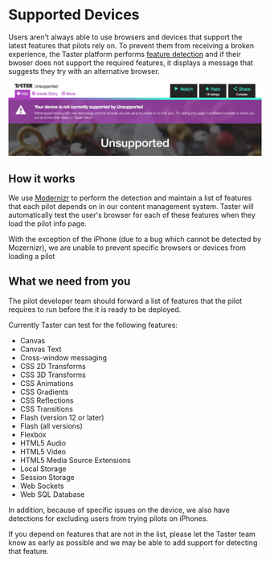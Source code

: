 # Supported Devices

Users aren't always able to use browsers and devices that support the latest features that pilots rely on. To prevent them from receiving a broken experience, the Taster platform performs [feature detection](https://modernizr.com/docs/#what-is-feature-detection) and if their bwoser does not support the required features, it displays a message that suggests they try with an alternative browser.

![An example of a 'unsupported device' warning](./unsupported_device.png?raw=true)

## How it works

We use [Modernizr](https://modernizr.com/) to perform the detection and maintain a list of features that each pilot depends on in our content management system. Taster will automatically test the user's browser for each of these features when they load the pilot info page.

With the exception of the iPhone (due to a bug which cannot be detected by Mozernizr), we are unable to prevent specific browsers or devices from loading a pilot

## What we need from you

The pilot developer team should forward a list of features that the pilot requires to run before the it is ready to be deployed.

Currently Taster can test for the following features:

* Canvas
* Canvas Text
* Cross-window messaging
* CSS 2D Transforms
* CSS 3D Transforms
* CSS Animations
* CSS Gradients
* CSS Reflections
* CSS Transitions
* Flash (version 12 or later)
* Flash (all versions)
* Flexbox
* HTML5 Audio
* HTML5 Video
* HTML5 Media Source Extensions
* Local Storage
* Session Storage
* Web Sockets
* Web SQL Database

In addition, because of specific issues on the device, we also have detections for excluding users from trying pilots on iPhones.

If you depend on features that are not in the list, please let the Taster team know as early as possible and we may be able to add support for detecting that feature.